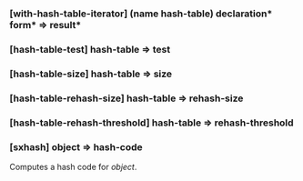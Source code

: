 ### [with-hash-table-iterator] \(name hash-table) declaration\* form\* => result\*

### [hash-table-test] hash-table => test

### [hash-table-size] hash-table => size

### [hash-table-rehash-size] hash-table => rehash-size

### [hash-table-rehash-threshold] hash-table => rehash-threshold

### [sxhash] object => hash-code

Computes a hash code for *object*.
